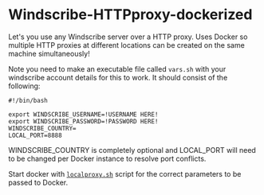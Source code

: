 # Windscribe-HTTPproxy-dockerized
Let's you use any Windscribe server over a HTTP proxy. Uses Docker so multiple HTTP proxies at different locations can be created on the same machine simultaneously!

Note you need to make an executable file called `vars.sh` with your windscribe account details for this to work. It should consist of the following:

```
#!/bin/bash

export WINDSCRIBE_USERNAME=!USERNAME HERE!
export WINDSCRIBE_PASSWORD=!PASSWORD HERE!
WINDSCRIBE_COUNTRY=
LOCAL_PORT=8888
```

WINDSCRIBE_COUNTRY is completely optional and LOCAL_PORT will need to be changed per Docker instance to resolve port conflicts.

Start docker with [`localproxy.sh`](https://github.com/jay-to-the-dee/Windscribe-HTTPproxy-dockerized/blob/master/localproxy.sh) script for the correct parameters to be passed to Docker.
